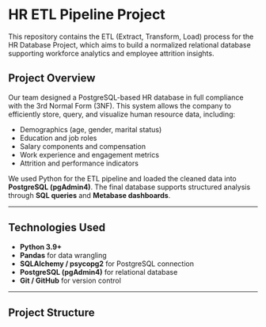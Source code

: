 # HR ETL Pipeline Project

This repository contains the ETL (Extract, Transform, Load) process for the HR Database Project, which aims to build a normalized relational database supporting workforce analytics and employee attrition insights.

## Project Overview

Our team designed a PostgreSQL-based HR database in full compliance with the 3rd Normal Form (3NF). This system allows the company to efficiently store, query, and visualize human resource data, including:

- Demographics (age, gender, marital status)
- Education and job roles
- Salary components and compensation
- Work experience and engagement metrics
- Attrition and performance indicators

We used Python for the ETL pipeline and loaded the cleaned data into **PostgreSQL (pgAdmin4)**. The final database supports structured analysis through **SQL queries** and **Metabase dashboards**.

---

## Technologies Used

- **Python 3.9+**
- **Pandas** for data wrangling
- **SQLAlchemy / psycopg2** for PostgreSQL connection
- **PostgreSQL (pgAdmin4)** for relational database
- **Git / GitHub** for version control

---

## Project Structure

